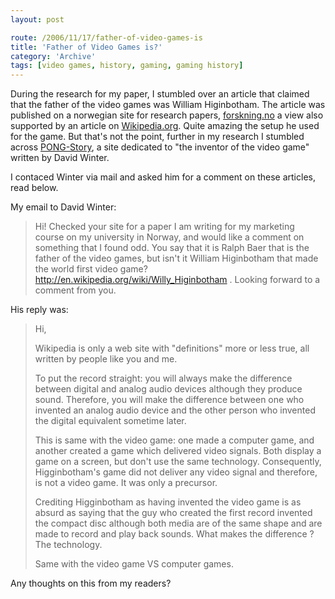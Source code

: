 ```yaml
---
layout: post

route: /2006/11/17/father-of-video-games-is
title: 'Father of Video Games is?'
category: 'Archive'
tags: [video games, history, gaming, gaming history]
---
```


During the research for my paper, I stumbled over an article that claimed that
the father of the video games was William Higinbotham. The article was published
on a norwegian site for research papers,
<a class="ph" target="_blank" rel="noopener noreferrer" href="http://www.forskning.no/Artikler/2004/mars/1077822052.02">forskning.no</a>
a view also supported by an article on
<a class="ph" target="_blank" rel="noopener noreferrer" href="http://en.wikipedia.org/wiki/William_Higinbotham">Wikipedia.org</a>.
Quite amazing the setup he used for the game. But that's not the point, further
in my research I stumbled across
<a class="ph" target="_blank" rel="noopener noreferrer" href="http://www.pong-story.com/">PONG-Story</a>,
a site dedicated to "the inventor of the video game" written by David Winter.

I contaced Winter via mail and asked him for a comment on these articles, read
below.

My email to David Winter:

> Hi! Checked your site for a paper I am writing for my marketing course on my
> university in Norway, and would like a comment on something that I found odd.
> You say that it is Ralph Baer that is the father of the video games, but isn't
> it William Higinbotham that made the world first video game?
> http://en.wikipedia.org/wiki/Willy_Higinbotham . Looking forward to a comment
> from you.

His reply was:

> Hi,
>
> Wikipedia is only a web site with "definitions" more or less true, all written
> by people like you and me.
>
> To put the record straight: you will always make the difference between
> digital and analog audio devices although they produce sound. Therefore, you
> will make the difference between one who invented an analog audio device and
> the other person who invented the digital equivalent sometime later.
>
> This is same with the video game: one made a computer game, and another
> created a game which delivered video signals. Both display a game on a screen,
> but don't use the same technology. Consequently, Higginbotham's game did not
> deliver any video signal and therefore, is not a video game. It was only a
> precursor.
>
> Crediting Higginbotham as having invented the video game is as absurd as
> saying that the guy who created the first record invented the compact disc
> although both media are of the same shape and are made to record and play back
> sounds. What makes the difference ? The technology.
>
> Same with the video game VS computer games.

Any thoughts on this from my readers?
